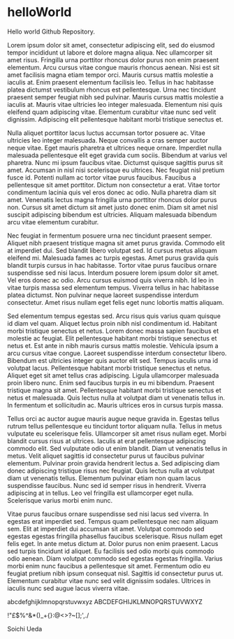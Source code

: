 # helloWorld
Hello world Github Repository. 

Lorem ipsum dolor sit amet, consectetur adipiscing elit, sed do eiusmod tempor incididunt ut labore et dolore magna aliqua. Nec ullamcorper sit amet risus. Fringilla urna porttitor rhoncus dolor purus non enim praesent elementum. Arcu cursus vitae congue mauris rhoncus aenean. Nisi est sit amet facilisis magna etiam tempor orci. Mauris cursus mattis molestie a iaculis at. Enim praesent elementum facilisis leo. Tellus in hac habitasse platea dictumst vestibulum rhoncus est pellentesque. Urna nec tincidunt praesent semper feugiat nibh sed pulvinar. Mauris cursus mattis molestie a iaculis at. Mauris vitae ultricies leo integer malesuada. Elementum nisi quis eleifend quam adipiscing vitae. Elementum curabitur vitae nunc sed velit dignissim. Adipiscing elit pellentesque habitant morbi tristique senectus et.

Nulla aliquet porttitor lacus luctus accumsan tortor posuere ac. Vitae ultricies leo integer malesuada. Neque convallis a cras semper auctor neque vitae. Eget mauris pharetra et ultrices neque ornare. Imperdiet nulla malesuada pellentesque elit eget gravida cum sociis. Bibendum at varius vel pharetra. Nunc mi ipsum faucibus vitae. Dictumst quisque sagittis purus sit amet. Accumsan in nisl nisi scelerisque eu ultrices. Nec feugiat nisl pretium fusce id. Potenti nullam ac tortor vitae purus faucibus. Faucibus a pellentesque sit amet porttitor. Dictum non consectetur a erat. Vitae tortor condimentum lacinia quis vel eros donec ac odio. Nulla pharetra diam sit amet. Venenatis lectus magna fringilla urna porttitor rhoncus dolor purus non. Cursus sit amet dictum sit amet justo donec enim. Diam sit amet nisl suscipit adipiscing bibendum est ultricies. Aliquam malesuada bibendum arcu vitae elementum curabitur.

Nec feugiat in fermentum posuere urna nec tincidunt praesent semper. Aliquet nibh praesent tristique magna sit amet purus gravida. Commodo elit at imperdiet dui. Sed blandit libero volutpat sed. Id cursus metus aliquam eleifend mi. Malesuada fames ac turpis egestas. Amet purus gravida quis blandit turpis cursus in hac habitasse. Tortor vitae purus faucibus ornare suspendisse sed nisi lacus. Interdum posuere lorem ipsum dolor sit amet. Vel eros donec ac odio. Arcu cursus euismod quis viverra nibh. Id leo in vitae turpis massa sed elementum tempus. Viverra tellus in hac habitasse platea dictumst. Non pulvinar neque laoreet suspendisse interdum consectetur. Amet risus nullam eget felis eget nunc lobortis mattis aliquam.

Sed elementum tempus egestas sed. Arcu risus quis varius quam quisque id diam vel quam. Aliquet lectus proin nibh nisl condimentum id. Habitant morbi tristique senectus et netus. Lorem donec massa sapien faucibus et molestie ac feugiat. Elit pellentesque habitant morbi tristique senectus et netus et. Est ante in nibh mauris cursus mattis molestie. Vehicula ipsum a arcu cursus vitae congue. Laoreet suspendisse interdum consectetur libero. Bibendum est ultricies integer quis auctor elit sed. Tempus iaculis urna id volutpat lacus. Pellentesque habitant morbi tristique senectus et netus. Aliquet eget sit amet tellus cras adipiscing. Ligula ullamcorper malesuada proin libero nunc. Enim sed faucibus turpis in eu mi bibendum. Praesent tristique magna sit amet. Pellentesque habitant morbi tristique senectus et netus et malesuada. Quis lectus nulla at volutpat diam ut venenatis tellus in. In fermentum et sollicitudin ac. Mauris ultrices eros in cursus turpis massa.

Tellus orci ac auctor augue mauris augue neque gravida in. Egestas tellus rutrum tellus pellentesque eu tincidunt tortor aliquam nulla. Tellus in metus vulputate eu scelerisque felis. Ullamcorper sit amet risus nullam eget. Morbi blandit cursus risus at ultrices. Iaculis at erat pellentesque adipiscing commodo elit. Sed vulputate odio ut enim blandit. Diam ut venenatis tellus in metus. Velit aliquet sagittis id consectetur purus ut faucibus pulvinar elementum. Pulvinar proin gravida hendrerit lectus a. Sed adipiscing diam donec adipiscing tristique risus nec feugiat. Quis lectus nulla at volutpat diam ut venenatis tellus. Elementum pulvinar etiam non quam lacus suspendisse faucibus. Nunc sed id semper risus in hendrerit. Viverra adipiscing at in tellus. Leo vel fringilla est ullamcorper eget nulla. Scelerisque varius morbi enim nunc.

Vitae purus faucibus ornare suspendisse sed nisi lacus sed viverra. In egestas erat imperdiet sed. Tempus quam pellentesque nec nam aliquam sem. Elit at imperdiet dui accumsan sit amet. Volutpat commodo sed egestas egestas fringilla phasellus faucibus scelerisque. Risus nullam eget felis eget. In ante metus dictum at. Dolor purus non enim praesent. Lacus sed turpis tincidunt id aliquet. Eu facilisis sed odio morbi quis commodo odio aenean. Diam volutpat commodo sed egestas egestas fringilla. Varius morbi enim nunc faucibus a pellentesque sit amet. Fermentum odio eu feugiat pretium nibh ipsum consequat nisl. Sagittis id consectetur purus ut. Elementum curabitur vitae nunc sed velit dignissim sodales. Ultrices in iaculis nunc sed augue lacus viverra vitae.

abcdefghijklmnopqrstuvwxyz
ABCDEFGHIJKLMNOPQRSTUVWXYZ

!"£$%^&*()_+{}:@<>?~[];',./

Soichi Ueda
